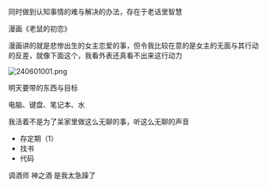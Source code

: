 同时做到认知事情的难与解决的办法，存在于老话里智慧

漫画《老鼠的初恋》

漫画讲的就是悲惨出生的女主恋爱的事，但令我比较在意的是女主的无面与其行动的反差，就像下面这个，我看外表还真看不出来这行动力

![240601001.png](img%2F240601001.png)

明天要带的东西与目标

电脑、键盘、笔记本、水

我活着不是为了呆家里做这么无聊的事，听这么无聊的声音

- 存定期（1）
- 找书
- 代码

调酒师 神之酒 是我太急躁了